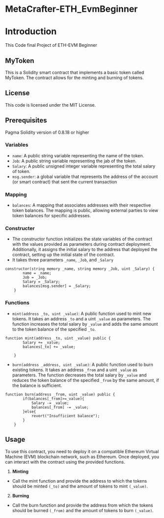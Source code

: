 # MetaCrafter-ETH_EvmBeginner

# Introduction
This Code final Project of ETH-EVM Beginner

## MyToken
This is a Solidity smart contract that implements a basic token called MyToken. The contract allows for the minting and burning of tokens.

## License
This code is licensed under the MIT License.

## Prerequisites
Pagma Solidity version of 0.8.18 or higher

### Variables

+ `name`: A public string variable representing the name of the token.
+ `Job`: A public string variable representing the jab of the token.
+ `Salary`: A public unsigned integer variable representing the total salary of token.
+  `msg.sender`: a global variable that represents the address of the account (or smart contract) that sent the current transaction

### Mapping

+ `balances`: A mapping that associates addresses with their respective token balances. The mapping is public, allowing external parties to view token balances for specific addresses.

### Constructer
+ The constructor function initializes the state variables of the contract with the values provided as parameters during contract deployment. Additionally, it assigns the initial salary to the address that deployed the contract, setting up the initial state of the contract.
+ It takes three parameters `_name`, `_Job`, and `_Salary` 
```solidity
constructor(string memory _name, string memory _Job, uint _Salary) {
        name = _name;
        Job = _Job;
        Salary = _Salary;
        balances[msg.sender] = _Salary;
    }

```

### Functions

+ `mint(address _to, uint _value)`: A public function used to mint new tokens. It takes an address `_to` and a uint `_value` as parameters. The function increases the total salary by `_value` and adds the same amount to the token balance of the specified `_to`.
```solidity
function mint(address _to, uint _value) public {
        Salary += _value;
        balances[_to] += _value;
        
    }
```
+ `burn(address _address, uint _value)`: A public function used to burn existing tokens. It takes an address `_from` and a uint `_value` as parameters. The function decreases the total salary by `_value` and reduces the token balance of the specified `_from` by the same amount, if the balance is sufficient.
```solidity
function burn(address _from, uint _value) public {
        if(balances[_from]>=_value){
            Salary -= _value;
            balances[_from] -= _value;
        }else{
            revert("Insufficient balance");
        }
    }
```
## Usage
To use this contract, you need to deploy it on a compatible Ethereum Virtual Machine (EVM) blockchain network, such as Ethereum. Once deployed, you can interact with the contract using the provided functions.

1. **Minting**
  - Call the mint function and provide the address to which the tokens should be minted `(_to)` and the amount of tokens to mint `(_value)`.

2. **Burning**
  - Call the burn function and provide the address from which the tokens should be burned `(_from)` and the amount of tokens to burn `(_value)`.


